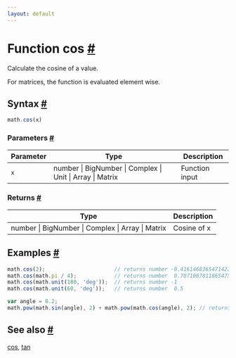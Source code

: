 ```yaml
---
layout: default
---
```


<!-- Note: This file is automatically generated from source code comments. Changes made in this file will be overridden. -->

<h1 id="function-cos">Function cos <a href="#function-cos" title="Permalink">#</a></h1>

Calculate the cosine of a value.

For matrices, the function is evaluated element wise.


<h2 id="syntax">Syntax <a href="#syntax" title="Permalink">#</a></h2>

```js
math.cos(x)
```

<h3 id="parameters">Parameters <a href="#parameters" title="Permalink">#</a></h3>

Parameter | Type | Description
--------- | ---- | -----------
`x` | number &#124; BigNumber &#124; Complex &#124; Unit &#124; Array &#124; Matrix | Function input

<h3 id="returns">Returns <a href="#returns" title="Permalink">#</a></h3>

Type | Description
---- | -----------
number &#124; BigNumber &#124; Complex &#124; Array &#124; Matrix | Cosine of x


<h2 id="examples">Examples <a href="#examples" title="Permalink">#</a></h2>

```js
math.cos(2);                      // returns number -0.4161468365471422
math.cos(math.pi / 4);            // returns number  0.7071067811865475
math.cos(math.unit(180, 'deg'));  // returns number -1
math.cos(math.unit(60, 'deg'));   // returns number  0.5

var angle = 0.2;
math.pow(math.sin(angle), 2) + math.pow(math.cos(angle), 2); // returns number ~1
```


<h2 id="see-also">See also <a href="#see-also" title="Permalink">#</a></h2>

[cos](cos.html),
[tan](tan.html)
